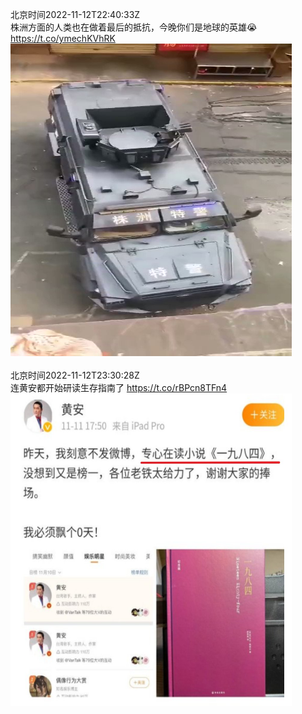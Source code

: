 北京时间2022-11-12T22:40:33Z<br>株洲方面的人类也在做着最后的抵抗，今晚你们是地球的英雄😭 https://t.co/ymechKVhRK<br><img src='/temp/video/2022/o-Month-11/n-Day-12/whyyoutouzhele/1591440818820481025_0.jpg' width='450' height='500'><br><br>北京时间2022-11-12T23:30:28Z<br>连黄安都开始研读生存指南了 https://t.co/rBPcn8TFn4<br><img src='/temp/image/2022/o-Month-11/1591453380635144192_0.jpg' width='450' height='500'><br><br>